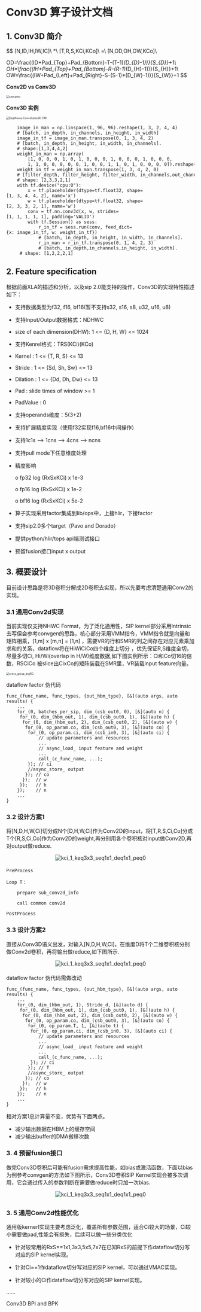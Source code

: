 # Conv3D 算子设计文档

## 1. Conv3D 简介


$$
[N,ID,IH,IW,IC]\ *\ [T,R,S,KCi,KCo]\ =\ [N,OD,OH,OW,KCo]\\

OD=\frac{(ID+Pad_{Top}+Pad_{Bottom}-T-(T-1)*(D_{D}-1))}{S_{D}}+1\\
OH=\frac{(IH+Pad_{Top}+Pad_{Bottom}-R-(R-1)*(D_{H}-1))}{S_{H}}+1\\
OW=\frac{(IW+Pad_{Left}+Pad_{Right}-S-(S-1)*(D_{W}-1))}{S_{W}}+1
$$

**Conv2D vs Conv3D**

<img src="_static/conv2dvs3d.png" alt="semantic" style="zoom: 50%;" />





**Conv3D 实例**

<img src="_static\conv3dcase1.png" alt="Depthwise Convolution2D CM" style="zoom: 50%;"/>

```
    image_in_man = np.linspace(1, 96, 96).reshape(1, 3, 2, 4, 4)
    # [batch, in_depth, in_channels, in_height, in_width]
    image_in_tf = image_in_man.transpose(0, 1, 3, 4, 2)
    # [batch, in_depth, in_height, in_width, in_channels].
    # shape:[1,3,4,4,2]
    weight_in_man = np.array(
        [1, 0, 0, 0, 1, 0, 1, 0, 0, 0, 1, 0, 0, 0, 1, 0, 0, 0,
        1, 1, 0, 0, 0, 0, 0, 1, 0, 0, 1, 1, 0, 1, 0, 0, 0, 0]).reshape(1, 2, 2, 3, 3)  
    weight_in_tf = weight_in_man.transpose(1, 3, 4, 2, 0)
    # [filter_depth, filter_height, filter_width, in_channels,out_channels]
    # shape: [2,3,3,2,1]    
    with tf.device("cpu:0"):
        x = tf.placeholder(dtype=tf.float32, shape=[1, 3, 4, 4, 2], name='x')
        w = tf.placeholder(dtype=tf.float32, shape=[2, 3, 3, 2, 1], name='w')
        conv = tf.nn.conv3d(x, w, strides=[1, 1, 1, 1, 1], padding='VALID')
        with tf.Session() as sess:
            r_in_tf = sess.run(conv, feed_dict={x: image_in_tf, w: weight_in_tf})
            # [batch, in_depth, in_height, in_width, in_channels].
            r_in_man = r_in_tf.transpose(0, 1, 4, 2, 3)
            # [batch, in_depth,in_channels,in_height, in_width].
     # shape: [1,2,2,2,1]

```

## 2.   Feature specification

根据前面XLA的描述和分析，以及sip 2.0能支持的操作，Conv3D的实现特性描述如下：

- 支持数据类型为f32, f16, bf16(暂不支持s32, s16, s8, u32, u16, u8)

- 支持Input/Output数据格式：NDHWC

- size of each dimension(DHW): 1 <= {D, H, W} <= 1024

- 支持Kenrel格式：TRS(KCi)(KCo)

- Kernel : 1 <= {T, R, S} <= 13

- Stride : 1 <= {Sd, Sh, Sw} <= 13

- Dilation : 1 <= {Dd, Dh, Dw} <= 13

- Pad :  slide times of window >= 1

- PadValue : 0

- 支持operands维度：5(3+2)

  

- 支持扩展精度实现（使用f32实现f16,bf16中间操作）

- 支持1c1s --> 1cns --> 4cns --> ncns

- 支持pull mode下任意维度处理

- 精度影响

  o  fp32 log (RxSxKCi) x 1e-3

  o  fp16 log (RxSxKCi) x 1e-2

  o  bf16 log (RxSxKCi) x 5e-2

- 算子实现采用factor集成到lib/ops中，上接hlir，下接factor
- 支持sip2.0多个target（Pavo and Dorado）
- 提供python/hlir/tops api端测试接口
- 预留fusion接口input x output




## 3. 概要设计

目前设计思路是将3D卷积分解成2D卷积去实现，所以先要考虑清楚通用Conv2的实现。

### 3.1 通用Conv2d实现

当前实现仅支持NHWC Format，为了泛化通用性，SIP kernel部分采用Intrinsic去写但会参考convgen的思路，核心部分采用VMM指令，VMM指令就是向量和矩阵相乘，[1,m] x [m,n] = [1,n]  ，需要VR的行和SMR的列之间存在对应元素乘加求和的关系，dataflow将在HiWiCiCo四个维度上切分 ，优先保证R,S维度全切，尽量多切Ci, Hi/Wi(overlap in H/W)维度数据,如下图实例所示：Ci和Co切16的倍数，RSCiCo 被slice出CixCo的矩阵装载在SMR里，VR装载input feature向量。

<img src="./_static\vmm1.png" alt="cross_group_bigKCi" style="zoom: 50%;" />

dataflow factor 伪代码

    func_(func_name, func_types, {out_hbm_type}, [&](auto args, auto results) {
    	...
    	for_(0, batches_per_sip, dim_(csb_out0, 0), [&](auto n) {
     	 for_(0, dim_(hbm_out, 1), dim_(csb_out0, 1), [&](auto h) {
      	  for_(0, dim_(hbm_out, 2), dim_(csb_out0, 2), [&](auto w) {
       	   for_(0, op_param.co, dim_(csb_out0, 3), [&](auto co) {
            for_(0, op_param.ci, dim_(csb_in0, 3), [&](auto ci) {
    			// update parameters and resources
    			...
    			// async_load_ input feature and weight
    			...
         		call_(c_func_name, ...);
        	}); // ci
        	//async_store_ output
       	   }); // co
          });  // w
         });   // h
        });    // n
    	...   
    }

### 3.2 设计方案1

将[N,D,H,W,Ci]切分成N个[D,H,W,Ci]作为Conv2D的input，将[T,R,S,Ci,Co]分成T个[R,S,Ci,Co]作为Conv2D的weight,再分别用各个卷积核对input做Conv2D,再对output做reduce.

<center class="half">
    <img src="./_static/conv3dx3.png" alt="kci_1_keq3x3_seq1x1_deq1x1_peq0" style="zoom: 100%;" />
    <br>
    <div style="color:orange; border-bottom: 1px solid #d9d9d9;
    display: inline-block;
    color: #999;
    padding: 2px;">
    </div>
 </center>


```
PreProcess

Loop T：

    prepare sub_conv2d_info

    call common conv2d

PostProcess
```

### 3.3 设计方案2

直接从Conv3D语义出发，对输入[N,D,H,W,Ci]，在维度D将T个二维卷积核分别做Conv2d卷积，再将输出做reduce,如下图所示.

<center class="half">
    <img src="./_static/conv3dc2.png" alt="kci_1_keq3x3_seq1x1_deq1x1_peq0" style="zoom: 100%;" />
    <br>
    <div style="color:orange; border-bottom: 1px solid #d9d9d9;
    display: inline-block;
    color: #999;
    padding: 2px;">
    </div>
 </center>

dataflow factor 伪代码需做改动

    func_(func_name, func_types, {out_hbm_type}, [&](auto args, auto results) {
    	...
    	for_(0, dim_(hbm_out, 1), Stride_d, [&](auto d) {
     	 for_(0, dim_(hbm_out, 1), dim_(csb_out0, 1), [&](auto h) {
      	  for_(0, dim_(hbm_out, 2), dim_(csb_out0, 2), [&](auto w) {
           for_(0, op_param.co, dim_(csb_out0, 3), [&](auto co) {
            for_(0, op_param.T, 1, [&](auto t) {  
             for_(0, op_param.ci, dim_(csb_in0, 3), [&](auto ci) {
    		    // update parameters and resources
    			...
    		    // async_load_ input feature and weight
    			...
         	    call_(c_func_name, ...);
             }); // ci
            }); // T
            //async_store_ output
           }); // co
          });  // w
         });   // h
        });    // n
        ...
    }

相对方案1总计算量不变，优势有下面两点。

- 减少输出数据在HBM上的缓存空间
- 减少输出buffer的DMA搬移次数

### 3. 4 预留fusion接口

做完Conv3D卷积后可能有fusion需求提高性能，如bias或激活函数，下面以bias为例参考convgen的方法如下图所示，Conv3D卷积SIP Kernel实现会被多次调用，它会通过传入的参数判断在需要做reduce时只加一次bias.

<center class="half">
    <img src="./_static/conv3d_bias.png" alt="kci_1_keq3x3_seq1x1_deq1x1_peq0" style="zoom: 100%;" />
    <br>
    <div style="color:orange; border-bottom: 1px solid #d9d9d9;
    display: inline-block;
    color: #999;
    padding: 2px;">
    </div>
 </center>




### 3. 5 通用Conv2d性能优化

通用版kernerl实现主要考虑泛化，覆盖所有参数范围，适合Ci较大的场景，Ci较小需要做pad,性能会有损失，后续可以做一些分类优化

- 针对较常用的RxS==1x1,3x3,5x5,7x7在已知RxS的前提下作dataflow切分写对应的SIP kernel实现。

- 针对Ci==1作dataflow切分写对应的SIP kernel，可以通过VMAC实现。

- 针对较小的Ci作dataflow切分写对应的SIP kernel实现。



......

Conv3D BPI and BPK


